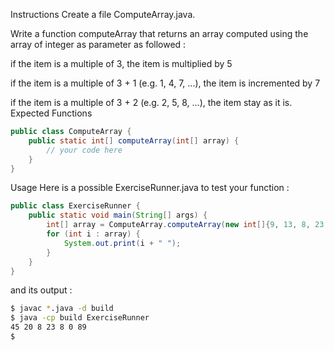 Instructions
Create a file ComputeArray.java.

Write a function computeArray that returns an array computed using the array of integer as parameter as followed :

if the item is a multiple of 3, the item is multiplied by 5

if the item is a multiple of 3 + 1 (e.g. 1, 4, 7, ...), the item is incremented by 7

if the item is a multiple of 3 + 2 (e.g. 2, 5, 8, ...), the item stay as it is.
Expected Functions
```java
public class ComputeArray {
    public static int[] computeArray(int[] array) {
        // your code here
    }
}
```
Usage
Here is a possible ExerciseRunner.java to test your function :

```java
public class ExerciseRunner {
    public static void main(String[] args) {
        int[] array = ComputeArray.computeArray(new int[]{9, 13, 8, 23, 1, 0, 89});
        for (int i : array) {
            System.out.print(i + " ");
        }
    }
}
```
and its output :

```bash
$ javac *.java -d build
$ java -cp build ExerciseRunner 
45 20 8 23 8 0 89 
$ 
```